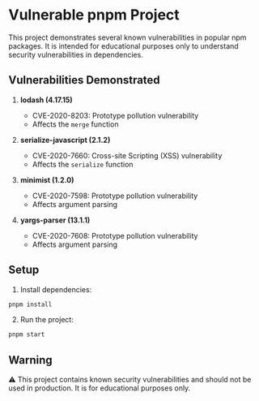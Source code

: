 # Vulnerable pnpm Project

This project demonstrates several known vulnerabilities in popular npm packages. It is intended for educational purposes only to understand security vulnerabilities in dependencies.

## Vulnerabilities Demonstrated

1. **lodash (4.17.15)**
   - CVE-2020-8203: Prototype pollution vulnerability
   - Affects the `merge` function

2. **serialize-javascript (2.1.2)**
   - CVE-2020-7660: Cross-site Scripting (XSS) vulnerability
   - Affects the `serialize` function

3. **minimist (1.2.0)**
   - CVE-2020-7598: Prototype pollution vulnerability
   - Affects argument parsing

4. **yargs-parser (13.1.1)**
   - CVE-2020-7608: Prototype pollution vulnerability
   - Affects argument parsing

## Setup

1. Install dependencies:
```bash
pnpm install
```

2. Run the project:
```bash
pnpm start
```

## Warning

⚠️ This project contains known security vulnerabilities and should not be used in production. It is for educational purposes only.